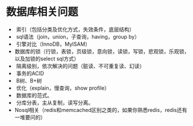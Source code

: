 # 数据库相关问题



- ​       索引（包括分类及优化方式，失效条件，底层结构）            
- ​       sql语法（join，union，子查询，having，group by）            
- ​       引擎对比（InnoDB，MyISAM）            
- ​       数据库的锁（行锁，表锁，页级锁，意向锁，读锁，写锁，悲观锁，乐观锁，以及加锁的select sql方式）            
- ​       隔离级别，依次解决的问题（脏读、不可重复读、幻读）            
- ​       事务的ACID            
- ​       B树、B+树            
- ​       优化（explain，慢查询，show profile）            
- ​       数据库的范式。            
- ​       分库分表，主从复制，读写分离。            
- ​       Nosql相关（redis和memcached区别之类的，如果你熟悉redis，redis还有一堆要问的）


